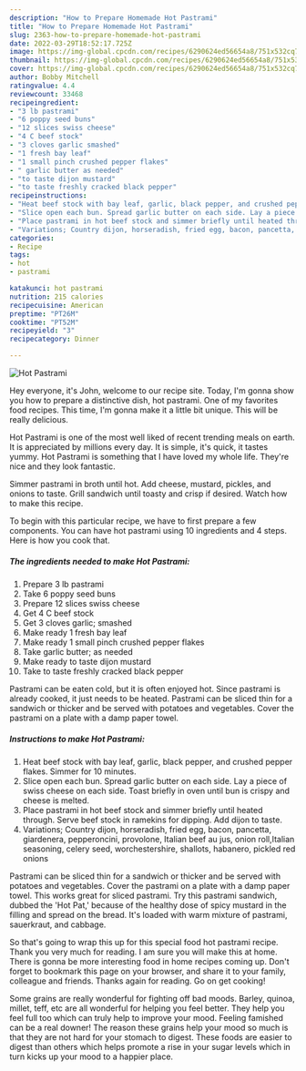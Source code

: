 ```yaml
---
description: "How to Prepare Homemade Hot Pastrami"
title: "How to Prepare Homemade Hot Pastrami"
slug: 2363-how-to-prepare-homemade-hot-pastrami
date: 2022-03-29T18:52:17.725Z
image: https://img-global.cpcdn.com/recipes/6290624ed56654a8/751x532cq70/hot-pastrami-recipe-main-photo.jpg
thumbnail: https://img-global.cpcdn.com/recipes/6290624ed56654a8/751x532cq70/hot-pastrami-recipe-main-photo.jpg
cover: https://img-global.cpcdn.com/recipes/6290624ed56654a8/751x532cq70/hot-pastrami-recipe-main-photo.jpg
author: Bobby Mitchell
ratingvalue: 4.4
reviewcount: 33468
recipeingredient:
- "3 lb pastrami"
- "6 poppy seed buns"
- "12 slices swiss cheese"
- "4 C beef stock"
- "3 cloves garlic smashed"
- "1 fresh bay leaf"
- "1 small pinch crushed pepper flakes"
- " garlic butter as needed"
- "to taste dijon mustard"
- "to taste freshly cracked black pepper"
recipeinstructions:
- "Heat beef stock with bay leaf, garlic, black pepper, and crushed pepper flakes. Simmer for 10 minutes."
- "Slice open each bun. Spread garlic butter on each side. Lay a piece of swiss  cheese on each side. Toast briefly in oven until bun is crispy and cheese is melted."
- "Place pastrami in hot beef stock and simmer briefly until heated through. Serve beef stock in ramekins for dipping. Add dijon to taste."
- "Variations; Country dijon, horseradish, fried egg, bacon, pancetta, giardenera, pepperoncini, provolone, Italian beef au jus, onion roll,Italian seasoning, celery seed, worchestershire, shallots, habanero, pickled red onions"
categories:
- Recipe
tags:
- hot
- pastrami

katakunci: hot pastrami 
nutrition: 215 calories
recipecuisine: American
preptime: "PT26M"
cooktime: "PT52M"
recipeyield: "3"
recipecategory: Dinner

---
```



![Hot Pastrami](https://img-global.cpcdn.com/recipes/6290624ed56654a8/751x532cq70/hot-pastrami-recipe-main-photo.jpg)

Hey everyone, it's John, welcome to our recipe site. Today, I'm gonna show you how to prepare a distinctive dish, hot pastrami. One of my favorites food recipes. This time, I'm gonna make it a little bit unique. This will be really delicious.

Hot Pastrami is one of the most well liked of recent trending meals on earth. It is appreciated by millions every day. It is simple, it's quick, it tastes yummy. Hot Pastrami is something that I have loved my whole life. They're nice and they look fantastic.

Simmer pastrami in broth until hot. Add cheese, mustard, pickles, and onions to taste. Grill sandwich until toasty and crisp if desired. Watch how to make this recipe.


To begin with this particular recipe, we have to first prepare a few components. You can have hot pastrami using 10 ingredients and 4 steps. Here is how you cook that.

<!--inarticleads1-->

##### The ingredients needed to make Hot Pastrami:

1. Prepare 3 lb pastrami
1. Take 6 poppy seed buns
1. Prepare 12 slices swiss cheese
1. Get 4 C beef stock
1. Get 3 cloves garlic; smashed
1. Make ready 1 fresh bay leaf
1. Make ready 1 small pinch crushed pepper flakes
1. Take  garlic butter; as needed
1. Make ready to taste dijon mustard
1. Take to taste freshly cracked black pepper


Pastrami can be eaten cold, but it is often enjoyed hot. Since pastrami is already cooked, it just needs to be heated. Pastrami can be sliced thin for a sandwich or thicker and be served with potatoes and vegetables. Cover the pastrami on a plate with a damp paper towel. 

<!--inarticleads2-->

##### Instructions to make Hot Pastrami:

1. Heat beef stock with bay leaf, garlic, black pepper, and crushed pepper flakes. Simmer for 10 minutes.
1. Slice open each bun. Spread garlic butter on each side. Lay a piece of swiss  cheese on each side. Toast briefly in oven until bun is crispy and cheese is melted.
1. Place pastrami in hot beef stock and simmer briefly until heated through. Serve beef stock in ramekins for dipping. Add dijon to taste.
1. Variations; Country dijon, horseradish, fried egg, bacon, pancetta, giardenera, pepperoncini, provolone, Italian beef au jus, onion roll,Italian seasoning, celery seed, worchestershire, shallots, habanero, pickled red onions


Pastrami can be sliced thin for a sandwich or thicker and be served with potatoes and vegetables. Cover the pastrami on a plate with a damp paper towel. This works great for sliced pastrami. Try this pastrami sandwich, dubbed the &#39;Hot Pat,&#39; because of the healthy dose of spicy mustard in the filling and spread on the bread. It&#39;s loaded with warm mixture of pastrami, sauerkraut, and cabbage. 

So that's going to wrap this up for this special food hot pastrami recipe. Thank you very much for reading. I am sure you will make this at home. There is gonna be more interesting food in home recipes coming up. Don't forget to bookmark this page on your browser, and share it to your family, colleague and friends. Thanks again for reading. Go on get cooking!

Some grains are really wonderful for fighting off bad moods. Barley, quinoa, millet, teff, etc are all wonderful for helping you feel better. They help you feel full too which can truly help to improve your mood. Feeling famished can be a real downer! The reason these grains help your mood so much is that they are not hard for your stomach to digest. These foods are easier to digest than others which helps promote a rise in your sugar levels which in turn kicks up your mood to a happier place.
